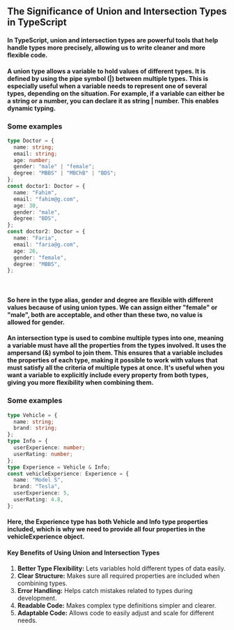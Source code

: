 ## The Significance of Union and Intersection Types in TypeScript

#### In TypeScript, union and intersection types are powerful tools that help handle types more precisely, allowing us to write cleaner and more flexible code.

#### A union type allows a variable to hold values of different types. It is defined by using the pipe symbol (|) between multiple types. This is especially useful when a variable needs to represent one of several types, depending on the situation. For example, if a variable can either be a string or a number, you can declare it as string | number. This enables dynamic typing.

### Some examples

```typescript
type Doctor = {
  name: string;
  email: string;
  age: number;
  gender: "male" | "female";
  degree: "MBBS" | "MBChB" | "BDS";
};
const doctor1: Doctor = {
  name: "Fahim",
  email: "fahim@g.com",
  age: 30,
  gender: "male",
  degree: "BDS",
};
const doctor2: Doctor = {
  name: "Faria",
  email: "faria@g.com",
  age: 26,
  gender: "female",
  degree: "MBBS",
};
```

<br/>

#### So here in the type alias, gender and degree are flexible with different values because of using union types. We can assign either "female" or "male", both are acceptable, and other than these two, no value is allowed for gender.

#### An intersection type is used to combine multiple types into one, meaning a variable must have all the properties from the types involved. It uses the ampersand (&) symbol to join them. This ensures that a variable includes the properties of each type, making it possible to work with values that must satisfy all the criteria of multiple types at once. It's useful when you want a variable to explicitly include every property from both types, giving you more flexibility when combining them.

### Some examples

```typescript
type Vehicle = {
  name: string;
  brand: string;
};
type Info = {
  userExperience: number;
  userRating: number;
};
type Experience = Vehicle & Info;
const vehicleExperience: Experience = {
  name: "Model S",
  brand: "Tesla",
  userExperience: 5,
  userRating: 4.8,
};
```

#### Here, the Experience type has both Vehicle and Info type properties included, which is why we need to provide all four properties in the vehicleExperience object.

#### Key Benefits of Using Union and Intersection Types

1. **Better Type Flexibility:** Lets variables hold different types of data easily.
2. **Clear Structure:** Makes sure all required properties are included when combining types.
3. **Error Handling:** Helps catch mistakes related to types during development.
4. **Readable Code:** Makes complex type definitions simpler and clearer.
5. **Adaptable Code:** Allows code to easily adjust and scale for different needs.
